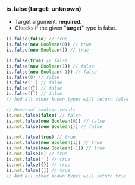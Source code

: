 ### is.false(target: unknown)

- Target argument: **required**.
- Checks if the given "**target**" type is false.

```typescript
is.false(false) // true
is.false(new Boolean(0)) // true
is.false(new Boolean()) // true

is.false(true) // false
is.false(new Boolean(1)) // false
is.false(new Boolean(-1)) // false
is.false(0) // false
is.false('') // false
is.false({}) // false
is.false([]) // false
// And all other known types will return false

// Reversal boolean result
is.not.false(false) // false
is.not.false(new Boolean(0)) // false
is.not.false(new Boolean()) // false

is.not.false(true) // true
is.not.false(new Boolean(1)) // true
is.not.false(new Boolean(-1)) // true
is.not.false(0) // true
is.not.false('') // true
is.not.false({}) // true
is.not.false([]) // true
// And all other known types will return true
```